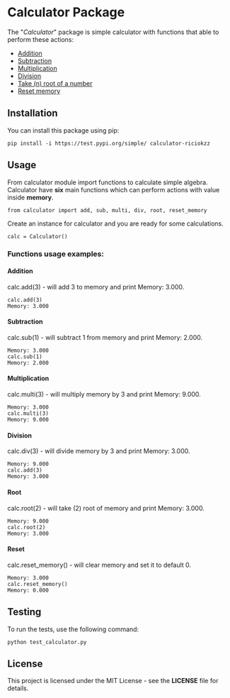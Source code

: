 # Calculator Package

The "*Calculator*" package is simple 
calculator with functions that able 
to perform these actions:
- [Addition](#addition)
- [Subtraction](#subtraction)
- [Multiplication](#multiplication)
- [Division](#division)
- [Take (n) root of a number](#root)
- [Reset memory](#reset)

## Installation

You can install this package using pip:

```commandline
pip install -i https://test.pypi.org/simple/ calculator-riciokzz
```

## Usage
From calculator module import functions to 
calculate simple algebra. Calculator have **six** 
main functions which can perform actions with 
value inside **memory**.
```commandline
from calculator import add, sub, multi, div, root, reset_memory
```

Create an instance for calculator and you are ready for some calculations.
```commandline
calc = Calculator()
```

### Functions usage examples:

#### Addition
calc.add(3) - will add 3 to memory and print Memory: 3.000.
```
calc.add(3)
Memory: 3.000
```

#### Subtraction
calc.sub(1) - will subtract 1 from memory and print Memory: 2.000.
```
Memory: 3.000
calc.sub(1)
Memory: 2.000
```

#### Multiplication
calc.multi(3) - will multiply memory by 3 and print Memory: 9.000.
```
Memory: 3.000
calc.multi(3)
Memory: 9.000
```

#### Division
calc.div(3) - will divide memory by 3 and print Memory: 3.000.
```
Memory: 9.000
calc.add(3)
Memory: 3.000
```

#### Root
calc.root(2) - will take (2) root of memory and print Memory: 3.000.
```
Memory: 9.000
calc.root(2)
Memory: 3.000
```

#### Reset
calc.reset_memory() - will clear memory and set it to default 0.
```
Memory: 3.000
calc.reset_memory()
Memory: 0.000
```

## Testing

To run the tests, use the following command:
```commandline
python test_calculator.py
```

## License

This project is licensed under the MIT License - 
see the **LICENSE** file for details.